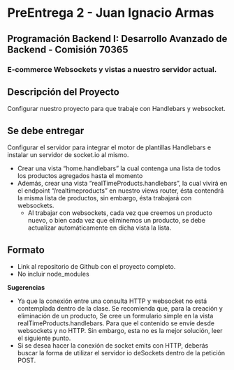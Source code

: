 # PreEntrega 2 - Juan Ignacio Armas

## Programación Backend I: Desarrollo Avanzado de Backend - Comisión 70365

### E-commerce Websockets y vistas a nuestro servidor actual.

## Descripción del Proyecto

Configurar nuestro proyecto para que trabaje con Handlebars y websocket.

## Se debe entregar

Configurar el servidor para integrar el motor de plantillas Handlebars e instalar un servidor de socket.io al mismo.
- Crear una vista “home.handlebars” la cual contenga una lista de todos los productos agregados hasta el momento
- Además, crear una vista “realTimeProducts.handlebars”, la cual vivirá en el endpoint “/realtimeproducts” en nuestro views router, ésta contendrá la misma lista de productos, sin embargo, ésta trabajará con websockets.
    - Al trabajar con websockets, cada vez que creemos un producto nuevo, o bien cada vez que eliminemos un producto, se debe actualizar automáticamente en dicha vista la lista.

##  Formato
 - Link al repositorio de Github con el proyecto completo.
 - No incluir node_modules

**Sugerencias**
- Ya que la conexión entre una consulta HTTP y websocket no está contemplada dentro de la clase. Se recomienda que, para la creación y eliminación de un producto, Se cree un formulario simple en la vista realTimeProducts.handlebars. Para que el contenido se envíe desde websockets y no HTTP. Sin embargo, esta no es la mejor solución, leer el siguiente punto.
- Si se desea hacer la conexión de socket emits con HTTP, deberás buscar la forma de utilizar el servidor io deSockets dentro de la petición POST.
